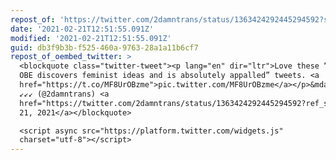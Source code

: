 ```yaml
---
repost_of: 'https://twitter.com/2damntrans/status/1363424292445294592?s=09'
date: '2021-02-21T12:51:55.091Z'
modified: '2021-02-21T12:51:55.091Z'
guid: db3f9b3b-f525-460a-9763-28a1a11b6cf7
repost_of_oembed_twitter: >
  <blockquote class="twitter-tweet"><p lang="en" dir="ltr">Love these “Doc Stock
  OBE discovers feminist ideas and is absolutely appalled” tweets. <a
  href="https://t.co/MF8UrOBzme">pic.twitter.com/MF8UrOBzme</a></p>&mdash;
  ↙️↙️↙️ (@2damntrans) <a
  href="https://twitter.com/2damntrans/status/1363424292445294592?ref_src=twsrc%5Etfw">February
  21, 2021</a></blockquote>

  <script async src="https://platform.twitter.com/widgets.js"
  charset="utf-8"></script>
---
```

 
